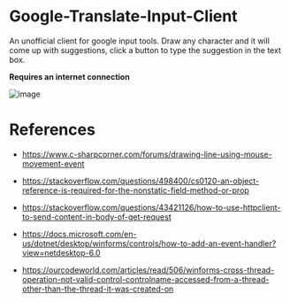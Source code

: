 # Google-Translate-Input-Client
An unofficial client for google input tools. Draw any character and it will come up with suggestions, click a button to type the suggestion in the text box.

**Requires an internet connection**

![image](https://user-images.githubusercontent.com/66906618/152581958-b4b4cb4f-9bb4-46b6-bf07-b21a3edfcc3c.png)

# References
* https://www.c-sharpcorner.com/forums/drawing-line-using-mouse-movement-event

* https://stackoverflow.com/questions/498400/cs0120-an-object-reference-is-required-for-the-nonstatic-field-method-or-prop

* https://stackoverflow.com/questions/43421126/how-to-use-httpclient-to-send-content-in-body-of-get-request

* https://docs.microsoft.com/en-us/dotnet/desktop/winforms/controls/how-to-add-an-event-handler?view=netdesktop-6.0

* https://ourcodeworld.com/articles/read/506/winforms-cross-thread-operation-not-valid-control-controlname-accessed-from-a-thread-other-than-the-thread-it-was-created-on
